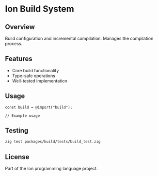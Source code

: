 # Ion Build System

## Overview

Build configuration and incremental compilation. Manages the compilation process.

## Features

- Core build functionality
- Type-safe operations
- Well-tested implementation

## Usage

```zig
const build = @import("build");

// Example usage
```

## Testing

```bash
zig test packages/build/tests/build_test.zig
```

## License

Part of the Ion programming language project.
